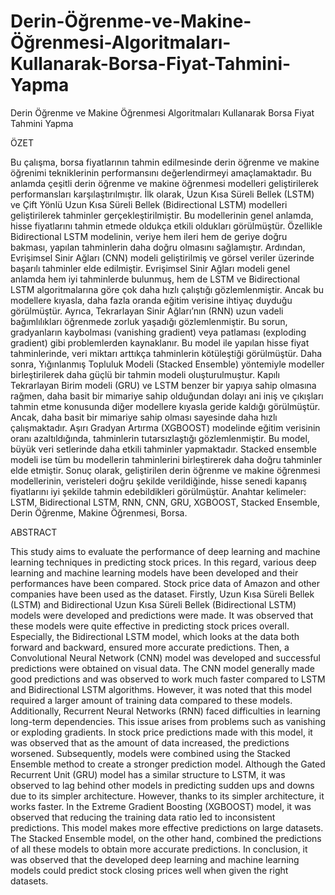 # Derin-Öğrenme-ve-Makine-Öğrenmesi-Algoritmaları-Kullanarak-Borsa-Fiyat-Tahmini-Yapma
Derin Öğrenme ve Makine Öğrenmesi Algoritmaları Kullanarak Borsa Fiyat Tahmini Yapma

ÖZET

Bu çalışma, borsa fiyatlarının tahmin edilmesinde derin öğrenme ve makine öğrenimi tekniklerinin performansını değerlendirmeyi amaçlamaktadır. Bu anlamda çeşitli derin öğrenme ve makine öğrenmesi modelleri geliştirilerek performansları karşılaştırılmıştır.   İlk olarak, Uzun Kısa Süreli Bellek (LSTM) ve Çift Yönlü Uzun Kısa Süreli Bellek (Bidirectional LSTM) modelleri geliştirilerek tahminler gerçekleştirilmiştir. Bu modellerinin genel anlamda, hisse fiyatlarını tahmin etmede oldukça etkili oldukları görülmüştür. Özellikle Bidirectional LSTM modelinin, veriye hem ileri hem de geriye doğru bakması, yapılan tahminlerin daha doğru olmasını sağlamıştır. Ardından, Evrişimsel Sinir Ağları (CNN) modeli geliştirilmiş ve görsel veriler üzerinde başarılı tahminler elde edilmiştir. Evrişimsel Sinir Ağları modeli genel anlamda hem iyi tahminlerde bulunmuş, hem de LSTM ve Bidirectional LSTM algoritmalarına göre çok daha hızlı çalıştığı gözlemlenmiştir. Ancak bu modellere kıyasla, daha fazla oranda eğitim verisine ihtiyaç duyduğu görülmüştür. Ayrıca, Tekrarlayan Sinir Ağları’nın (RNN) uzun vadeli bağımlılıkları öğrenmede zorluk yaşadığı gözlemlenmiştir. Bu sorun, gradyanların kaybolması (vanishing gradient) veya patlaması (exploding gradient) gibi problemlerden kaynaklanır. Bu model ile yapılan hisse fiyat tahminlerinde, veri miktarı arttıkça tahminlerin kötüleştiği görülmüştür. Daha sonra, Yığınlanmış Topluluk Modeli (Stacked Ensemble) yöntemiyle modeller birleştirilerek daha güçlü bir tahmin modeli oluşturulmuştur. Kapılı Tekrarlayan Birim modeli (GRU) ve LSTM benzer bir yapıya sahip olmasına rağmen, daha basit bir mimariye sahip olduğundan dolayı ani iniş ve çıkışları tahmin etme konusunda diğer modellere kıyasla geride kaldığı görülmüştür. Ancak, daha basit bir mimariye sahip olması sayesinde daha hızlı çalışmaktadır. Aşırı Gradyan Artırma (XGBOOST) modelinde eğitim verisinin oranı azaltıldığında, tahminlerin tutarsızlaştığı gözlemlenmiştir. Bu model, büyük veri setlerinde daha etkili tahminler yapmaktadır. Stacked ensemble modeli ise tüm bu modellerin tahminlerini birleştirerek daha doğru tahminler elde etmiştir. Sonuç olarak, geliştirilen derin öğrenme ve makine öğrenmesi modellerinin, veristeleri doğru şekilde verildiğinde, hisse senedi kapanış fiyatlarını iyi şekilde tahmin edebildikleri görülmüştür. 
Anahtar kelimeler: LSTM, Bidirectional LSTM, RNN, CNN, GRU, XGBOOST, Stacked Ensemble, Derin Öğrenme, Makine Öğrenmesi, Borsa. 

ABSTRACT

This study aims to evaluate the performance of deep learning and machine learning techniques in predicting stock prices. In this regard, various deep learning and machine learning models have been developed and their performances have been compared. Stock price data of Amazon and other companies have been used as the dataset. Firstly, Uzun Kısa Süreli Bellek (LSTM) and Bidirectional Uzun Kısa Süreli Bellek (Bidirectional LSTM) models were developed and predictions were made. It was observed that these models were quite effective in predicting stock prices overall. Especially, the Bidirectional LSTM model, which looks at the data both forward and backward, ensured more accurate predictions. Then, a Convolutional Neural Network (CNN) model was developed and successful predictions were obtained on visual data. The CNN model generally made good predictions and was observed to work much faster compared to LSTM and Bidirectional LSTM algorithms. However, it was noted that this model required a larger amount of training data compared to these models. Additionally, Recurrent Neural Networks (RNN) faced difficulties in learning long-term dependencies. This issue arises from problems such as vanishing or exploding gradients. In stock price predictions made with this model, it was observed that as the amount of data increased, the predictions worsened. Subsequently, models were combined using the Stacked Ensemble method to create a stronger prediction model. Although the Gated Recurrent Unit (GRU) model has a similar structure to LSTM, it was observed to lag behind other models in predicting sudden ups and downs due to its simpler architecture. However, thanks to its simpler architecture, it works faster. In the Extreme Gradient Boosting (XGBOOST) model, it was observed that reducing the training data ratio led to inconsistent predictions. This model makes more effective predictions on large datasets. The Stacked Ensemble model, on the other hand, combined the predictions of all these models to obtain more accurate predictions. In conclusion, it was observed that the developed deep learning and machine learning models could predict stock closing prices well when given the right datasets.



